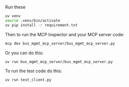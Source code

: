 Run these

```bash
uv venv
source .venv/bin/activate
uv pip install -r requirement.txt
```

Then to run the MCP Inspector and your MCP server code: 

```bash
mcp dev bus_mgmt_mcp_server/bus_mgmt_mcp_server.py
```
Or you can do this:

```bash
uv run bus_mgmt_mcp_server/bus_mgmt_mcp_server.py
```

To run the test code do this:

```bash
uv run test_client.py
```
